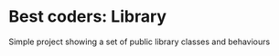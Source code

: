 

Best coders: Library
===================

Simple project showing a set of public library classes and behaviours

